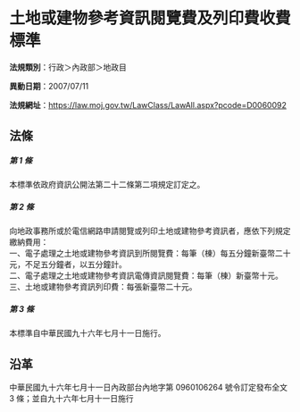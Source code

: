 # 土地或建物參考資訊閱覽費及列印費收費標準



**法規類別**：行政＞內政部＞地政目

**異動日期**：2007/07/11  

**法規網址**：https://law.moj.gov.tw/LawClass/LawAll.aspx?pcode=D0060092



## 法條
##### 第 1 條
本標準依政府資訊公開法第二十二條第二項規定訂定之。

##### 第 2 條
向地政事務所或於電信網路申請閱覽或列印土地或建物參考資訊者，應依下列規定繳納費用：  
一、電子處理之土地或建物參考資訊到所閱覽費：每筆（棟）每五分鐘新臺幣二十元，不足五分鐘者，以五分鐘計。  
二、電子處理之土地或建物參考資訊電傳資訊閱覽費：每筆（棟）新臺幣十元。  
三、土地或建物參考資訊列印費：每張新臺幣二十元。

##### 第 3 條
本標準自中華民國九十六年七月十一日施行。

## 沿革
中華民國九十六年七月十一日內政部台內地字第 0960106264 號令訂定發布全文 3  條；並自九十六年七月十一日施行
